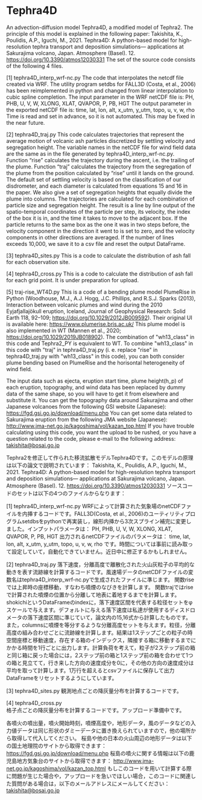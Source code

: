 # Tephra4D
An advection-diffusion model Tephra4D, a modified model of Tephra2. The principle of this model is explained in the following paper:
    Takishita, K., Poulidis, A.P., Iguchi, M., 2021. Tephra4D: A python-based model for high-resolution tephra transport and deposition simulations— applications at Sakurajima volcano, Japan. Atmosphere (Basel). 12. https://doi.org/10.3390/atmos12030331
The set of the source code consists of the following 4 files.

[1] tephra4D_interp_wrf-nc.py
    The code that interpolates the netcdf file created via WRF. The utility program setdbs for FALL3D (Costa, et al., 2006) has been reimplemented in python and changed from linear interpolation to cubic spline completion. The input parameter in the WRF netCDF file is:
    PH, PHB, U, V, W, XLONG, XLAT, QVAPOR, P, PB, HGT
The output parameter in the exported netCDF file is:
    time, lat, lon, alt, x_utm, y_utm, topo, u, v, w, rho
Time is read and set in advance, so it is not automated. This may be fixed in the near future.

[2] tephra4D_traj.py
    This code calculates trajectories that represent the average motion of volcanic ash particles discretized by settling velocity and segregation height. The variable names in the netCDF file for wind field data are the same as in the file generated by tephra4D_interp_wrf-nc.py.
Function “rise” calculates the trajectory during the ascent, i.e. the trailing of the plume.
Function “traj” calculates the trajectory from the segregation of the plume from the position calculated by “rise” until it lands on the ground. The default set of settling velocity is based on the classification of our disdrometer, and each diameter is calculated from equations 15 and 16 in the paper. We also give a set of segregation heights that equally divide the plume into columns. The trajectories are calculated for each combination of particle size and segregation height. The result is a line by line output of the spatio-temporal coordinates of the particle per step, its velocity, the index of the box it is in, and the time it takes to move to the adjacent box. If the particle returns to the same box as the one it was in two steps before, the velocity component in the direction it went to is set to zero, and the velocity components in other directions are averaged. If the number of lines exceeds 10,000, we save it to a csv file and reset the output DataFrame.

[3] tephra4D_sites.py
    This is a code to calculate the distribution of ash fall for each observation site.

[4] tephra4D_cross.py
    This is a code to calculate the distribution of ash fall for each grid point. It is under preparation for upload.

[5] traj-rise_WT4D.py
    This is a code of a bending plume model PlumeRise in Python (Woodhouse, M.J., A.J. Hogg, J.C. Phillips, and R.S.J. Sparks (2013), Interaction between volcanic plumes and wind during the 2010 Eyjafjallajökull eruption, Iceland, Journal of Geophysical Research: Solid Earth 118, 92–109; https://doi.org/10.1029/2012JB009592). 
Their original UI is available here: https://www.plumerise.bris.ac.uk/ 
This plume model is also implemented in WT (Mannen et al., 2020; https://doi.org/10.1029/2019JB018902). The combination of "wh13_class" in this code and Tephra2_PY is equivalent to WT.
To combine "wh13_class" in this code with "traj" in tephra4D_traj.py (i. e. replace "rise" in tephra4D_traj.py with "wh13_class" in this code), you can both consider plume bending based on PlumeRise and the horisontal heterogeneity of wind field.
    
The input data such as ejecta, eruption start time, plume height(h_p) of each eruption, topography, and wind data has been replaced by dummy data of the same shape, so you will have to get it from elsewhere and substitute it. 
You can get the topography data around Sakurajima and other Japanese volcanoes from the following GSI website (Japanese): https://fgd.gsi.go.jp/download/menu.php 
You can get some data related to Sakurajima eruption from the following JMA website (Japanese): http://www.jma-net.go.jp/kagoshima/vol/kazan_top.html 
If you have trouble calculating using this code, you want the upload to be rushed, or you have a question related to the code, please e-mail to the following address: takishita@bosai.go.jp

Tephra2を修正して作られた移流拡散モデルTephra4Dです。このモデルの原理は以下の論文で説明されています：
    Takishita, K., Poulidis, A.P., Iguchi, M., 2021. Tephra4D: A python-based model for high-resolution tephra transport and deposition simulations— applications at Sakurajima volcano, Japan. Atmosphere (Basel). 12. https://doi.org/10.3390/atmos12030331
ソースコードのセットは以下の4つのファイルからなります：

[1] tephra4D_interp_wrf-nc.py
    WRFによって計算された気象場のnetCDFファイルを内挿するコードです。FALL3D(Costa, et al., 2006)のユーティリティプログラムsetdbsをpythonで再実装し，線形内挿から3次スプライン補完に変更しました。インプットパラメータは：
    PH, PHB, U, V, W, XLONG, XLAT, QVAPOR, P, PB, HGT
出力されるnetCDFファイルのパラメータは：
    time, lat, lon, alt, x_utm, y_utm, topo, u, v, w, rho
です。時間については事前に読み取って設定していて，自動化できていません。近日中に修正するかもしれません。

[2] tephra4D_traj.py
    落下速度，分離高度で離散化された火山灰粒子の平均的な動きを表す流跡線を計算するコードです。風速場データのnetCDFファイルの変数名はtephra4D_interp_wrf-nc.pyで生成されたファイルに準じます。
関数riseでは上昇時の座標移動，すなわち噴煙のなびきを計算します。
関数trajではriseで計算された噴煙の位置から分離して地表に着地するまでを計算します。shokichiというDataFrameのindexに，落下速度区間を代表する粒径セットをφスケールで与えます。デフォルトに与える落下速度は私達が使用するディスドロメータの落下速度区間に準じていて，論文内の15,16式から計算したものです。また，columnsに噴煙を等分するような分離高度セットを与えます。粒径，分離高度の組み合わせごとに流跡線を計算します。結果は1ステップごとの粒子の時空間座標と移動速度，存在する箱のインデックス，隣接する箱に移動するまでにかかる時間を1行ごとに出力します。計算負荷を考えて，粒子が2ステップ前の箱と同じ箱に戻った場合には，2ステップ前の箱と1ステップ前の箱を合わせて1つの箱と見立てて，行き来した方向の速度成分を0に，その他の方向の速度成分は平均を取って計算します。1万行を超えるとcsvファイルに保存して出力DataFrameをリセットするようにしています。

[3] tephra4D_sites.py
観測地点ごとの降灰量分布を計算するコードです。

[4] tephra4D_cross.py    
格子点ごとの降灰量分布を計算するコードです。アップロード準備中です。

各噴火の噴出量，噴火開始時刻，噴煙高度や，地形データ，風のデータなどの入力値データは同じ形状のダミーデータに置き換えられていますので，他の場所から取得して代入してください。
桜島や他の日本の火山周辺の地形データは以下の国土地理院のサイトから取得できます： https://fgd.gsi.go.jp/download/menu.php
桜島の噴火に関する情報は以下の鹿児島地方気象台のサイトから取得できます： http://www.jma-net.go.jp/kagoshima/vol/kazan_top.html 
もしこのコードを用いて計算する際に問題が生じた場合や，アップロードを急いでほしい場合，このコードに関連した質問がある場合は，以下のメールアドレスにメールしてください：
takishita@bosai.go.jp
